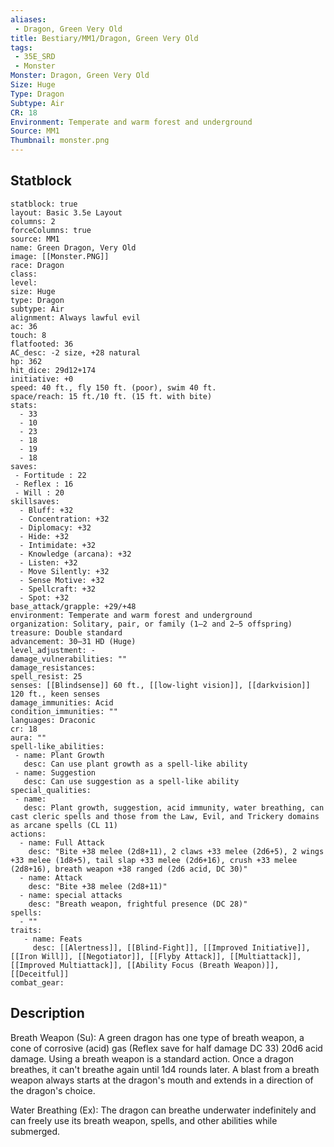 ```yaml
---
aliases:
 - Dragon, Green Very Old
title: Bestiary/MM1/Dragon, Green Very Old
tags:
 - 35E_SRD
 - Monster
Monster: Dragon, Green Very Old
Size: Huge
Type: Dragon
Subtype: Air
CR: 18
Environment: Temperate and warm forest and underground
Source: MM1
Thumbnail: monster.png
---
```


## Statblock

```statblock
statblock: true
layout: Basic 3.5e Layout
columns: 2
forceColumns: true
source: MM1 
name: Green Dragon, Very Old
image: [[Monster.PNG]]
race: Dragon
class: 
level: 
size: Huge
type: Dragon
subtype: Air
alignment: Always lawful evil
ac: 36
touch: 8
flatfooted: 36
AC_desc: -2 size, +28 natural
hp: 362
hit_dice: 29d12+174
initiative: +0
speed: 40 ft., fly 150 ft. (poor), swim 40 ft.
space/reach: 15 ft./10 ft. (15 ft. with bite)
stats:
  - 33
  - 10
  - 23
  - 18
  - 19
  - 18
saves:
 - Fortitude : 22
 - Reflex : 16
 - Will : 20
skillsaves:
  - Bluff: +32
  - Concentration: +32
  - Diplomacy: +32
  - Hide: +32
  - Intimidate: +32
  - Knowledge (arcana): +32
  - Listen: +32
  - Move Silently: +32
  - Sense Motive: +32
  - Spellcraft: +32
  - Spot: +32
base_attack/grapple: +29/+48
environment: Temperate and warm forest and underground
organization: Solitary, pair, or family (1–2 and 2–5 offspring)
treasure: Double standard
advancement: 30–31 HD (Huge)
level_adjustment: -
damage_vulnerabilities: ""
damage_resistances: 
spell_resist: 25
senses: [[Blindsense]] 60 ft., [[low-light vision]], [[darkvision]] 120 ft., keen senses
damage_immunities: Acid
condition_immunities: ""
languages: Draconic
cr: 18
aura: ""
spell-like_abilities:
 - name: Plant Growth
   desc: Can use plant growth as a spell-like ability
 - name: Suggestion
   desc: Can use suggestion as a spell-like ability
special_qualities:
 - name: 
   desc: Plant growth, suggestion, acid immunity, water breathing, can cast cleric spells and those from the Law, Evil, and Trickery domains as arcane spells (CL 11)
actions:
  - name: Full Attack
    desc: "Bite +38 melee (2d8+11), 2 claws +33 melee (2d6+5), 2 wings +33 melee (1d8+5), tail slap +33 melee (2d6+16), crush +33 melee (2d8+16), breath weapon +38 ranged (2d6 acid, DC 30)"
  - name: Attack
    desc: "Bite +38 melee (2d8+11)"
  - name: special attacks
    desc: "Breath weapon, frightful presence (DC 28)"
spells:
  - ""
traits:
   - name: Feats
     desc: [[Alertness]], [[Blind-Fight]], [[Improved Initiative]], [[Iron Will]], [[Negotiator]], [[Flyby Attack]], [[Multiattack]], [[Improved Multiattack]], [[Ability Focus (Breath Weapon)]], [[Deceitful]]
combat_gear:  
```

## Description






Breath Weapon (Su): A green dragon has one type of breath weapon, a cone of corrosive (acid) gas (Reflex save for half damage DC 33) 20d6 acid damage. Using a breath weapon is a standard action. Once a dragon breathes, it can't breathe again until 1d4 rounds later. A blast from a breath weapon always starts at the dragon's mouth and extends in a direction of the dragon's choice.

Water Breathing (Ex): The dragon can breathe underwater indefinitely and can freely use its breath weapon, spells, and other abilities while submerged.